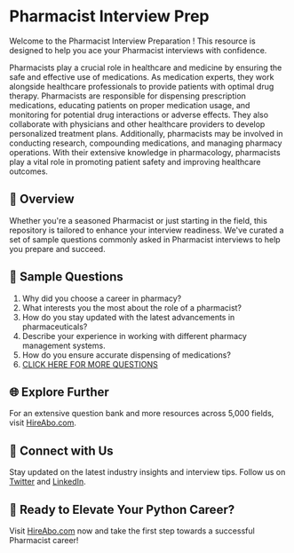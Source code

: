 # Pharmacist Interview Prep

Welcome to the Pharmacist Interview Preparation ! This resource is designed to help you ace your Pharmacist interviews with confidence.

Pharmacists play a crucial role in healthcare and medicine by ensuring the safe and effective use of medications. As medication experts, they work alongside healthcare professionals to provide patients with optimal drug therapy. Pharmacists are responsible for dispensing prescription medications, educating patients on proper medication usage, and monitoring for potential drug interactions or adverse effects. They also collaborate with physicians and other healthcare providers to develop personalized treatment plans. Additionally, pharmacists may be involved in conducting research, compounding medications, and managing pharmacy operations. With their extensive knowledge in pharmacology, pharmacists play a vital role in promoting patient safety and improving healthcare outcomes.

## 🚀 Overview

Whether you're a seasoned Pharmacist or just starting in the field, this repository is tailored to enhance your interview readiness. We've curated a set of sample questions commonly asked in Pharmacist interviews to help you prepare and succeed.

## 📝 Sample Questions

1. Why did you choose a career in pharmacy?
2. What interests you the most about the role of a pharmacist?
3. How do you stay updated with the latest advancements in pharmaceuticals?
4. Describe your experience in working with different pharmacy management systems.
5. How do you ensure accurate dispensing of medications?
6. [CLICK HERE FOR MORE QUESTIONS](https://hireabo.com/job/2_1_3/Pharmacist)

## 🌐 Explore Further

For an extensive question bank and more resources across 5,000 fields, visit [HireAbo.com](https://www.hireabo.com).

## 📱 Connect with Us

Stay updated on the latest industry insights and interview tips. Follow us on [Twitter](https://twitter.com/hireabo) and [LinkedIn](https://www.linkedin.com/in/hire-abo-3609972a8/).

## 🚀 Ready to Elevate Your Python Career?

Visit [HireAbo.com](https://www.hireabo.com) now and take the first step towards a successful Pharmacist career!